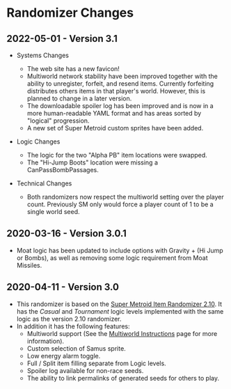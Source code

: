 # Randomizer Changes

## 2022-05-01 - Version 3.1

* Systems Changes
  * The web site has a new favicon!
  * Multiworld network stability have been improved together with the ability
    to unregister, forfeit, and resend items. Currently forfeiting distributes
    others items in that player's world. However, this is planned to change in
    a later version.
  * The downloadable spoiler log has been improved and is now in a more human-readable
    YAML format and has areas sorted by "logical" progression.
  * A new set of Super Metroid custom sprites have been added.

* Logic Changes
  * The logic for the two "Alpha PB" item locations were swapped.
  * The "Hi-Jump Boots" location were missing a CanPassBombPassages.

* Technical Changes
  * Both randomizers now respect the multiworld setting over the player count.
    Previously SM only would force a player count of 1 to be a single world seed.

## 2020-03-16 - Version 3.0.1

* Moat logic has been updated to include options with Gravity + (Hi Jump or
  Bombs), as well as removing some logic requirement from Moat Missiles.

## 2020-04-11 - Version 3.0
* This randomizer is based on the [Super Metroid Item Randomizer 2.10](https://itemrando.supermetroid.run/).
  It has the *Casual* and *Tournament* logic levels implemented with the same
  logic as the version 2.10 randomizer.
* In addition it has the following features:
  * Multiworld support (See the [Multiworld Instructions](/mwinstructions) page
    for more information).
  * Custom selection of Samus sprite.
  * Low energy alarm toggle.
  * Full / Split item filling separate from Logic levels.
  * Spoiler log available for non-race seeds.
  * The ability to link permalinks of generated seeds for others to play.
